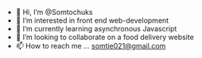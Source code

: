 - 👋 Hi, I’m @Somtochuks
- 👀 I’m interested in front end web-development
- 🌱 I’m currently learning asynchronous Javascript
- 💞️ I’m looking to collaborate on a food delivery website
- 📫 How to reach me ... somtie021@gmail.com

<!---
Somtochuks/Somtochuks is a ✨ special ✨ repository because its `README.md` (this file) appears on your GitHub profile.
You can click the Preview link to take a look at your changes.
--->
